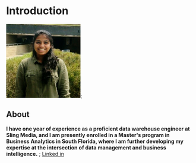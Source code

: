 # Introduction

<img src = "https://github.com/Rohini2005/Introduction/blob/14f6328a82c32316444a9ad285420dcdb78db625/manasaswetha_linkedin.jpg" width=200>;
## About
**I have one year of experience as a proficient data warehouse engineer at Sling Media, and I am presently enrolled in a Master's program in Business Analytics in South Florida, where I am further developing my expertise at the intersection of data management and business intelligence.**
;
[Linked in](https://www.linkedin.com/in/manasa-swetha-tiramareddy-09ba5a238/)

